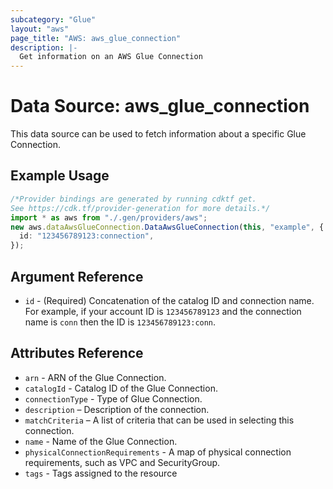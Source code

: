 ```yaml
---
subcategory: "Glue"
layout: "aws"
page_title: "AWS: aws_glue_connection"
description: |-
  Get information on an AWS Glue Connection
---
```


# Data Source: aws\_glue\_connection

This data source can be used to fetch information about a specific Glue Connection.

## Example Usage

```typescript
/*Provider bindings are generated by running cdktf get.
See https://cdk.tf/provider-generation for more details.*/
import * as aws from "./.gen/providers/aws";
new aws.dataAwsGlueConnection.DataAwsGlueConnection(this, "example", {
  id: "123456789123:connection",
});

```

## Argument Reference

* `id` - (Required) Concatenation of the catalog ID and connection name. For example, if your account ID is
  `123456789123` and the connection name is `conn` then the ID is `123456789123:conn`.

## Attributes Reference

* `arn` - ARN of the Glue Connection.
* `catalogId` - Catalog ID of the Glue Connection.
* `connectionType` - Type of Glue Connection.
* `description` – Description of the connection.
* `matchCriteria` – A list of criteria that can be used in selecting this connection.
* `name` - Name of the Glue Connection.
* `physicalConnectionRequirements` - A map of physical connection requirements, such as VPC and SecurityGroup.
* `tags` - Tags assigned to the resource
